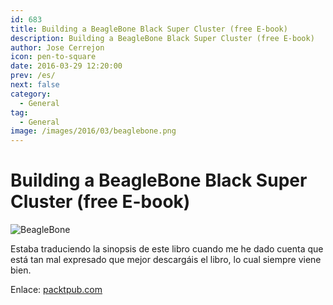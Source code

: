 ```yaml
---
id: 683
title: Building a BeagleBone Black Super Cluster (free E-book)
description: Building a BeagleBone Black Super Cluster (free E-book)
author: Jose Cerrejon
icon: pen-to-square
date: 2016-03-29 12:20:00
prev: /es/
next: false
category:
  - General
tag:
  - General
image: /images/2016/03/beaglebone.png
---
```


# Building a BeagleBone Black Super Cluster (free E-book)

![BeagleBone](/images/2016/03/beaglebone.png)

Estaba traduciendo la sinopsis de este libro cuando me he dado cuenta que está tan mal expresado que mejor descargáis el libro, lo cual siempre viene bien.

Enlace: [packtpub.com](https://www.packtpub.com/hardware-and-creative/building-beaglebone-black-super-cluster)
